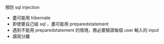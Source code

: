 預防 sql injection
* 盡可能用 hibernate 
* 即使要自己組 sql ，盡可能用 preparedstatement
* 遇到不能用 preparedstatement 的情境，務必要驗證每個 user 輸入的 input
* 讀寫分離
